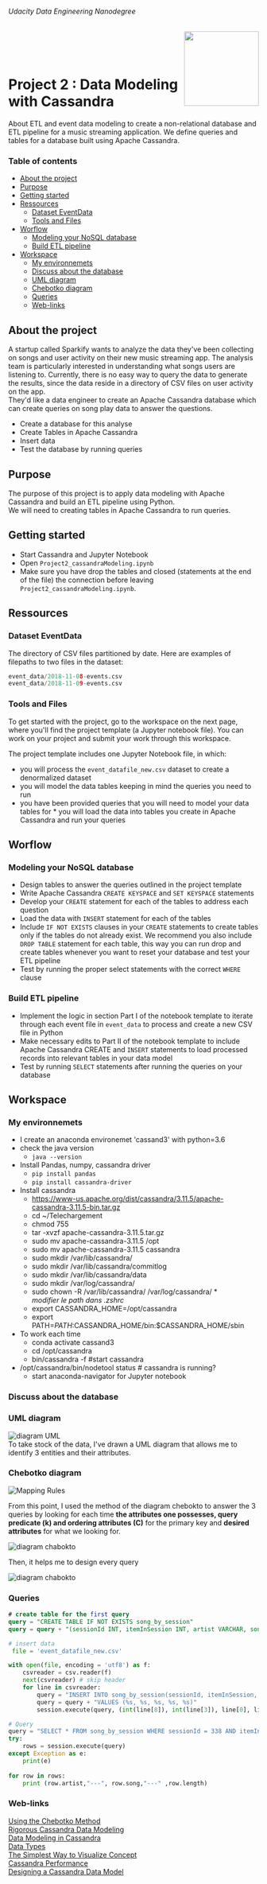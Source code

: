 ###### Udacity Data Engineering Nanodegree
<img alt="" align="right" width="150" height="150" src = "cassandraLogo.png" title = "cassandra logo" alt = "Cassandra logo">   

</br>
</br>
</br>

# Project 2 : Data Modeling with Cassandra




About ETL and event data modeling to create a non-relational database and ETL pipeline for a music streaming application. We define queries and tables for a database built using Apache Cassandra.  


### Table of contents

   - [About the project](#about-the-project)
   - [Purpose](#purpose)
   - [Getting started](#getting-started)
   - [Ressources](#ressources)
       - [Dataset EventData](#dataset-eventdata)
       - [Tools and Files](#tools-and-files)
   - [Worflow](#worflow)
      - [Modeling your NoSQL database](#modeling-your-nosql-database)
      - [Build ETL pipeline](#build-etl-pipeline)
   - [Workspace](#workspace)
      - [My environnemets](#my-environements)
      - [Discuss about the database](#discuss-about-the-database)
      - [UML diagram](#uml-diagram)
      - [Chebotko diagram](#chebotko-diagram)
      - [Queries](#queries)
      - [Web-links](#web-links)
<!--CACHER-->

## About the project

A startup called Sparkify wants to analyze the data they've been collecting on songs and user activity on their new music streaming app. The analysis team is particularly interested in understanding what songs users are listening to. Currently, there is no easy way to query the data to generate the results, since the data reside in a directory of CSV files on user activity on the app.  
They'd like a data engineer to create an Apache Cassandra database which can create queries on song play data to answer the questions.
* Create a database for this analyse
* Create Tables in Apache Cassandra
* Insert data
* Test the database by running queries

## Purpose

The purpose of this project is to apply data modeling with Apache Cassandra and build an ETL pipeline using Python.  
We will need to creating tables in Apache Cassandra to run queries.

## Getting started

* Start Cassandra and Jupyter Notebook
* Open `Project2_cassandraModeling.ipynb`
* Make sure you have drop the tables and closed (statements at the end of the file) the connection before leaving `Project2_cassandraModeling.ipynb`.

## Ressources

### Dataset EventData
 The directory of CSV files partitioned by date. Here are examples of filepaths to two files in the dataset:  

```python
event_data/2018-11-08-events.csv
event_data/2018-11-09-events.csv
```

### Tools and Files
To get started with the project, go to the workspace on the next page, where you'll find the project template (a Jupyter notebook file). You can work on your project and submit your work through this workspace.

The project template includes one Jupyter Notebook file, in which:
   * you will process the `event_datafile_new.csv` dataset to create a denormalized dataset
   * you will model the data tables keeping in mind the queries you need to run
   * you have been provided queries that you will need to model your data tables for
    * you will load the data into tables you create in Apache Cassandra and run your queries

## Worflow

### Modeling your NoSQL database
* Design tables to answer the queries outlined in the project template
* Write Apache Cassandra `CREATE KEYSPACE` and `SET KEYSPACE` statements
* Develop your `CREATE` statement for each of the tables to address each question
* Load the data with `INSERT` statement for each of the tables
* Include `IF NOT EXISTS` clauses in your `CREATE` statements to create tables only if the tables do not already exist. We recommend you also include `DROP TABLE` statement for each table, this way you can run drop and create tables whenever you want to reset your database and test your ETL pipeline
* Test by running the proper select statements with the correct `WHERE` clause
### Build ETL pipeline
* Implement the logic in section Part I of the notebook template to iterate through each event file in `event_data` to process and create a new CSV file in Python
* Make necessary edits to Part II of the notebook template to include Apache Cassandra CREATE and `INSERT` statements to load processed records into relevant tables in your data model
* Test by running `SELECT` statements after running the queries on your database

## Workspace

### My environnemets

* I create an anaconda environemet 'cassand3' with python=3.6
* check the java version
  * `java --version`
* Install Pandas, numpy, cassandra driver
  * `pip install pandas`
  * `pip install cassandra-driver`
* Install cassandra
  *  https://www-us.apache.org/dist/cassandra/3.11.5/apache-cassandra-3.11.5-bin.tar.gz
  * cd ~/Telechargement
  * chmod 755
  * tar -xvzf apache-cassandra-3.11.5.tar.gz
  * sudo mv apache-cassandra-3.11.5 /opt
  * sudo mv apache-cassandra-3.11.5 cassandra
  * sudo mkdir /var/lib/cassandra/
  * sudo mkdir /var/lib/cassandra/commitlog
  * sudo mkdir /var/lib/cassandra/data
  * sudo mkdir /var/log/cassandra/
  * sudo chown -R <USER> /var/lib/cassandra/ /var/log/cassandra/  *   
  _modifier le path dans .zshrc_
  * export CASSANDRA_HOME=/opt/cassandra
  * export PATH=$PATH:$CASSANDRA_HOME/bin:$CASSANDRA_HOME/sbin
* To work each time
  *  conda activate cassand3
  * cd /opt/cassandra
  * bin/cassandra -f #start cassandra
* /opt/cassandra/bin/nodetool status # cassandra is running?
  * start anaconda-navigator for Jupyter notebook

### Discuss about the database



### UML diagram  
![diagram UML](./image/erd_project2.png)  
To take stock of the data, I've drawn a UML diagram that allows me to identify 3 entities and their attributes. 

### Chebotko diagram
![Mapping Rules](./image/mappingRules.png)  


From this point, I used the method of the diagram chebokto to answer the 3 queries by looking for each time **the attributes one possesses, query predicate (k) and ordering attributes (C)** for the primary key and **desired attributes** for what we looking for.  


![diagram chabokto](./image/quer1.png)  


Then, it helps me to design every query    


![diagram chabokto](./image/query1_table.png)  

### Queries
```sql
# create table for the first query
query = "CREATE TABLE IF NOT EXISTS song_by_session"
query = query + "(sessionId INT, itemInSession INT, artist VARCHAR, song VARCHAR, length DECIMAL, PRIMARY KEY(sessionId, itemInSession))"
```
```python
# insert data
 file = 'event_datafile_new.csv'

with open(file, encoding = 'utf8') as f:
    csvreader = csv.reader(f)
    next(csvreader) # skip header
    for line in csvreader:
        query = "INSERT INTO song_by_session(sessionId, itemInSession, artist, song, length)"
        query = query + "VALUES (%s, %s, %s, %s, %s)"
        session.execute(query, (int(line[8]), int(line[3]), line[0], line[9], float(line[5])))
```
```python
# Query
query = "SELECT * FROM song_by_session WHERE sessionId = 338 AND itemInSession = 4"
try:
    rows = session.execute(query)
except Exception as e:
    print(e)
    
for row in rows:
    print (row.artist,"---", row.song,"---" ,row.length)
```
### Web-links

[Using the Chebotko Method](https://fr.slideshare.net/ArtemChebotko/using-the-chebotko-method-to-design-sound-and-scalable-data-models-for-apache-cassandra)  
[Rigorous Cassandra Data Modeling](https://fr.slideshare.net/ArtemChebotko/rigorous-cassandra-data-modeling-for-the-relational-data-architect)  
[Data Modeling in Cassandra](https://www.baeldung.com/cassandra-data-modeling)  
[Data Types](http://cassandra.apache.org/doc/latest/cql/types.html)  
[The Simplest Way to Visualize Concept](https://creately.com/)  
[Cassandra Performance](https://www.scnsoft.com/blog/cassandra-performance#data-modeling)  
[Designing a Cassandra Data Model](https://shermandigital.com/blog/designing-a-cassandra-data-model/)  
